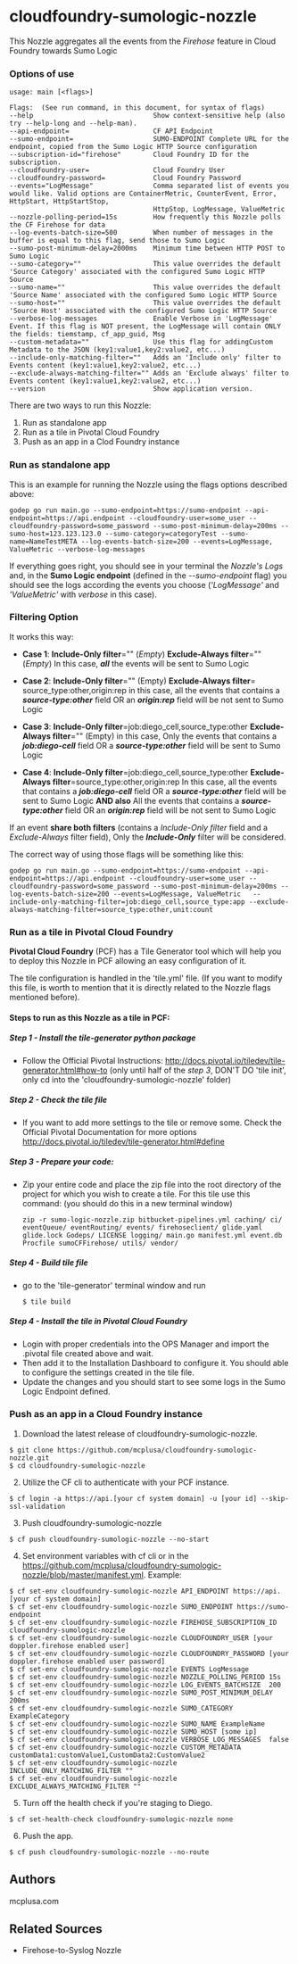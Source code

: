# cloudfoundry-sumologic-nozzle

This Nozzle aggregates all the events from the _Firehose_ feature in Cloud Foundry towards Sumo Logic

### Options of use

```
usage: main [<flags>]

Flags:  (See run command, in this document, for syntax of flags)
--help                              Show context-sensitive help (also try --help-long and --help-man).
--api-endpoint=                     CF API Endpoint
--sumo-endpoint=                    SUMO-ENDPOINT Complete URL for the endpoint, copied from the Sumo Logic HTTP Source configuration
--subscription-id="firehose"        Cloud Foundry ID for the subscription.
--cloudfoundry-user=                Cloud Foundry User
--cloudfoundry-password=            Cloud Foundry Password
--events="LogMessage"               Comma separated list of events you would like. Valid options are ContainerMetric, CounterEvent, Error, HttpStart, HttpStartStop,
                                    HttpStop, LogMessage, ValueMetric
--nozzle-polling-period=15s         How frequently this Nozzle polls the CF Firehose for data
--log-events-batch-size=500         When number of messages in the buffer is equal to this flag, send those to Sumo Logic
--sumo-post-minimum-delay=2000ms    Minimum time between HTTP POST to Sumo Logic
--sumo-category=""                  This value overrides the default 'Source Category' associated with the configured Sumo Logic HTTP Source
--sumo-name=""                      This value overrides the default 'Source Name' associated with the configured Sumo Logic HTTP Source
--sumo-host=""                      This value overrides the default 'Source Host' associated with the configured Sumo Logic HTTP Source
--verbose-log-messages              Enable Verbose in 'LogMessage' Event. If this flag is NOT present, the LogMessage will contain ONLY the fields: tiemstamp, cf_app_guid, Msg
--custom-metadata=""                Use this flag for addingCustom Metadata to the JSON (key1:value1,key2:value2, etc...)
--include-only-matching-filter=""   Adds an 'Include only' filter to Events content (key1:value1,key2:value2, etc...)
--exclude-always-matching-filter="" Adds an 'Exclude always' filter to Events content (key1:value1,key2:value2, etc...)
--version                           Show application version.
```


There are two ways to run this Nozzle:

1. Run as standalone app
2. Run as a tile in Pivotal Cloud Foundry
3. Push as an app in a Clod Foundry instance

### Run as standalone app

This is an example for running the Nozzle using the flags options described above:
```
godep go run main.go --sumo-endpoint=https://sumo-endpoint --api-endpoint=https://api.endpoint --cloudfoundry-user=some_user --cloudfoundry-password=some_password --sumo-post-minimum-delay=200ms --sumo-host=123.123.123.0 --sumo-category=categoryTest --sumo-name=NameTestMETA --log-events-batch-size=200 --events=LogMessage, ValueMetric --verbose-log-messages
```

If everything goes right, you should see in your terminal the _Nozzle's Logs_ and, in the __Sumo Logic endpoint__ (defined in the _--sumo-endpoint_ flag) you should see the logs according the events you choose (_'LogMessage'_ and _'ValueMetric'_ with _verbose_ in this case).


### Filtering Option

It works this way:
* **Case 1**:
**Include-Only filter**="" (_Empty_)
**Exclude-Always filter**="" (_Empty_)
In this case, _**all**_ the events will be sent to Sumo Logic

* **Case 2**:
**Include-Only filter**="" (Empty)
**Exclude-Always filter**= source_type:other,origin:rep
in this case, all the events that contains a _**source-type:other**_ field OR an _**origin:rep**_ field will be not sent to Sumo Logic

* **Case 3**:
**Include-Only filter**=job:diego_cell,source_type:other
**Exclude-Always filter**="" (Empty)
in this case, Only the events that contains a _**job:diego-cell**_ field OR a _**source-type:other**_ field will be sent to Sumo Logic

* **Case 4**:
**Include-Only filter**=job:diego_cell,source_type:other
**Exclude-Always filter**=source_type:other,origin:rep
In this case, all the events that contains a _**job:diego-cell**_ field OR a _**source-type:other**_ field will be sent to Sumo Logic
**AND also**
All the events that contains a _**source-type:other**_ field OR an _**origin:rep**_ field will be not sent to Sumo Logic

If an event **share both filters** (contains a _Include-Only filter_ field and a _Exclude-Always_ filter field), Only the _**Include-Only**_ filter will be considered.

The correct way of using those flags will be something like this:

```
godep go run main.go --sumo-endpoint=https://sumo-endpoint --api-endpoint=https://api.endpoint --cloudfoundry-user=some_user --cloudfoundry-password=some_password --sumo-post-minimum-delay=200ms --log-events-batch-size=200 --events=LogMessage, ValueMetric   --include-only-matching-filter=job:diego_cell,source_type:app --exclude-always-matching-filter=source_type:other,unit:count
```


### Run as a tile in Pivotal Cloud Foundry

**Pivotal Cloud Foundry** (PCF) has a Tile Generator tool which will help you to deploy this Nozzle in PCF allowing an easy configuration of it.

The tile configuration is handled in the 'tile.yml' file. (If you want to modify this file, is worth to mention that it is directly related to the Nozzle flags mentioned before).

#### Steps to run as this Nozzle as a tile in PCF:

 ##### Step 1 - Install the tile-generator python package

* Follow the Official Pivotal Instructions: http://docs.pivotal.io/tiledev/tile-generator.html#how-to
(only until half of the _step 3_, DON'T DO 'tile init', only cd into the 'cloudfoundry-sumologic-nozzle' folder)

 ##### Step 2 - Check the tile file
* If you want to add more settings to the tile or remove some. Check the Official Pivotal Documentation for more options http://docs.pivotal.io/tiledev/tile-generator.html#define

 ##### Step 3 - Prepare your code:
* Zip your entire code and place the zip file into the root directory of the project for which you wish to create a tile. For this tile use this command: (you should do this in a new terminal window)

    ```
    zip -r sumo-logic-nozzle.zip bitbucket-pipelines.yml caching/ ci/ eventQueue/ eventRouting/ events/ firehoseclient/ glide.yaml glide.lock Godeps/ LICENSE logging/ main.go manifest.yml event.db Procfile sumoCFFirehose/ utils/ vendor/
    ```
 ##### Step 4 - Build tile file
* go to the 'tile-generator' terminal window and run

    ```
    $ tile build
    ```
 ##### Step 4 - Install the tile in Pivotal Cloud Foundry
* Login with proper credentials into the OPS Manager and import the .pivotal file created above and wait.
* Then add it to the Installation Dashboard to configure it. You should able to configure the settings created in the tile file.
* Update the changes and you should start to see some logs in the Sumo Logic Endpoint defined.

### Push as an app in a Cloud Foundry instance

1. Download the latest release of cloudfoundry-sumologic-nozzle.
```
$ git clone https://github.com/mcplusa/cloudfoundry-sumologic-nozzle.git
$ cd cloudfoundry-sumologic-nozzle
```

2. Utilize the CF cli to authenticate with your PCF instance.
```
$ cf login -a https://api.[your cf system domain] -u [your id] --skip-ssl-validation
```
3. Push cloudfoundry-sumologic-nozzle
```
$ cf push cloudfoundry-sumologic-nozzle --no-start
```
4. Set environment variables with cf cli or in the https://github.com/mcplusa/cloudfoundry-sumologic-nozzle/blob/master/manifest.yml. Example:
```
$ cf set-env cloudfoundry-sumologic-nozzle API_ENDPOINT https://api.[your cf system domain]
$ cf set-env cloudfoundry-sumologic-nozzle SUMO_ENDPOINT https://sumo-endpoint
$ cf set-env cloudfoundry-sumologic-nozzle FIREHOSE_SUBSCRIPTION_ID cloudfoundry-sumologic-nozzle
$ cf set-env cloudfoundry-sumologic-nozzle CLOUDFOUNDRY_USER [your doppler.firehose enabled user]
$ cf set-env cloudfoundry-sumologic-nozzle CLOUDFOUNDRY_PASSWORD [your doppler.firehose enabled user password]
$ cf set-env cloudfoundry-sumologic-nozzle EVENTS LogMessage
$ cf set-env cloudfoundry-sumologic-nozzle NOZZLE_POLLING_PERIOD 15s
$ cf set-env cloudfoundry-sumologic-nozzle LOG_EVENTS_BATCHSIZE  200
$ cf set-env cloudfoundry-sumologic-nozzle SUMO_POST_MINIMUM_DELAY 200ms
$ cf set-env cloudfoundry-sumologic-nozzle SUMO_CATEGORY ExampleCategory
$ cf set-env cloudfoundry-sumologic-nozzle SUMO_NAME ExampleName
$ cf set-env cloudfoundry-sumologic-nozzle SUMO_HOST [some ip]
$ cf set-env cloudfoundry-sumologic-nozzle VERBOSE_LOG_MESSAGES  false
$ cf set-env cloudfoundry-sumologic-nozzle CUSTOM_METADATA customData1:customValue1,CustomData2:CustomValue2
$ cf set-env cloudfoundry-sumologic-nozzle INCLUDE_ONLY_MATCHING_FILTER ""
$ cf set-env cloudfoundry-sumologic-nozzle EXCLUDE_ALWAYS_MATCHING_FILTER ""
```

5. Turn off the health check if you're staging to Diego.

```
$ cf set-health-check cloudfoundry-sumologic-nozzle none
```

6. Push the app.
```
$ cf push cloudfoundry-sumologic-nozzle --no-route
```
## Authors

mcplusa.com

## Related Sources

* Firehose-to-Syslog Nozzle
